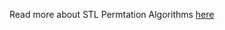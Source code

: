 Read more about STL Permtation Algorithms [here](../../../../docs/standard%20template%20library/algorithms/permutation.md)